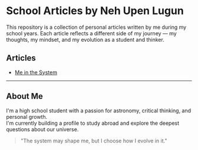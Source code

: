# School Articles by Neh Upen Lugun

This repository is a collection of personal articles written by me during my school years. Each article reflects a different side of my journey — my thoughts, my mindset, and my evolution as a student and thinker.

## Articles

- [Me in the System](./me-in-the-system.md)

---

## About Me

I'm a high school student with a passion for astronomy, critical thinking, and personal growth.  
I'm currently building a profile to study abroad and explore the deepest questions about our universe.

> "The system may shape me, but I choose how I evolve in it."
